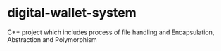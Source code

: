 # digital-wallet-system
C++ project which includes process of file handling and  Encapsulation, Abstraction and Polymorphism

